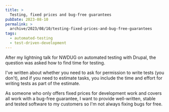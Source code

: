 ```yaml
---
title: >
  Testing, fixed prices and bug-free guarantees
pubDate: 2023-08-10
permalink: >
  archive/2023/08/10/testing-fixed-prices-and-bug-free-guarantees
tags:
  - automated-testing
  - test-driven-development
---
```


After my lightning talk for NWDUG on automated testing with Drupal, the question was asked how to find time for testing.

I've written about whether you need to ask for permission to write tests (you don't), and if you need to estimate tasks, you include the time and effort for writing tests as part of the estimate.

As someone who only offers fixed prices for development work and covers all work with a bug-free guarantee, I want to provide well-written, stable and tested software to my customers so I'm not always fixing bugs for free.

